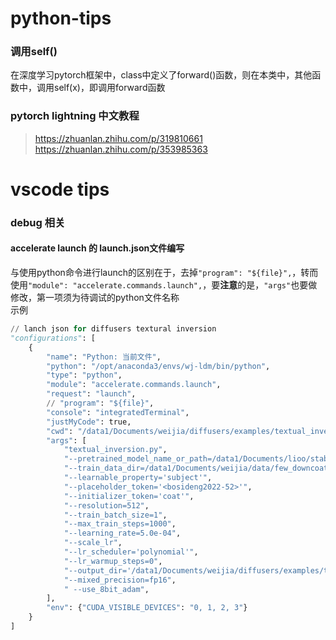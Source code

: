 # python-tips

### 调用self()

在深度学习pytorch框架中，class中定义了forward()函数，则在本类中，其他函数中，调用self(x)，即调用forward函数

### pytorch lightning 中文教程
> https://zhuanlan.zhihu.com/p/319810661  
> https://zhuanlan.zhihu.com/p/353985363

# vscode tips

### debug 相关

#### accelerate launch 的 launch.json文件编写
与使用python命令进行launch的区别在于，去掉```"program": "${file}",```，转而使用```"module": "accelerate.commands.launch",```，要**注意**的是，```"args"```也要做修改，第一项须为待调试的python文件名称  
示例  
```python 
// lanch json for diffusers textural inversion
"configurations": [
    {
        "name": "Python: 当前文件",
        "python": "/opt/anaconda3/envs/wj-ldm/bin/python",
        "type": "python",
        "module": "accelerate.commands.launch",
        "request": "launch",
        // "program": "${file}",
        "console": "integratedTerminal",
        "justMyCode": true,
        "cwd": "/data1/Documents/weijia/diffusers/examples/textual_inversion",
        "args": [
            "textual_inversion.py",
            "--pretrained_model_name_or_path=/data1/Documents/lioo/stable-diffusion-finetune/diffusers/examples/textual_inversion/textual_inversion_bosideng",
            "--train_data_dir=/data1/Documents/weijia/data/few_downcoat",
            "--learnable_property='subject'",
            "--placeholder_token='<bosideng2022-52>'",
            "--initializer_token='coat'",
            "--resolution=512",   
            "--train_batch_size=1",  
            "--max_train_steps=1000",   
            "--learning_rate=5.0e-04", 
            "--scale_lr",   
            "--lr_scheduler='polynomial'",
            "--lr_warmup_steps=0",   
            "--output_dir='/data1/Documents/weijia/diffusers/examples/textual_inversion/textual_inversion_bosideng'", 
            "--mixed_precision=fp16",
            " --use_8bit_adam",
        ],
        "env": {"CUDA_VISIBLE_DEVICES": "0, 1, 2, 3"}
    }
]
```
